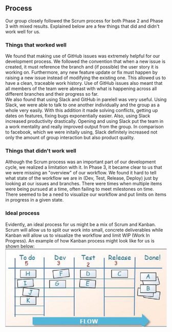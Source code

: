 ## Process

Our group closely followed the Scrum process for both Phase 2 and Phase 3 with mixed results. Explained below are a few things that did and didn't work well for us.

### Things that worked well
We found that making use of GitHub issues was extremely helpful for our development process. We followed the convention that when a new issue is created, it must reference the branch and (if possible) the user story it is working on. Furthermore, any new feature update or fix must happen by raising a new issue instead of modifying the existing one. This allowed us to have a clean, traceable work history. Use of GitHub issues also meant that all members of the team were abreast with what is happening across all different branches and their progress so far. <br>
We also found that using Slack and GitHub in parelell was very useful. Using Slack, we were able to talk to one another individually and the group as a whole very easily. With this addition it made solving conflicts, getting up dates on features, fixing bugs exponentially easier. Also, using Slack increased productivity drastically. Opening and using Slack put the team in a work mentality and really improved output from the group. In comparison to facebook, which we were initally using, Slack definitely increased not only the amount of group interaction but also product quality.  

### Things that didn't work well
Although the Scrum process was an important part of our development cycle, we realized a limitation with it. In Phase 3, it became clear to us that we were missing an "overview" of our workflow. We found it hard to tell what state of the workflow we are in (Dev, Test, Release, Deploy) just by looking at our issues and branches. There were times when multiple items were being pursued at a time, often failing to meet milestones on time. There seemed to be a need to visualize our workflow and put limits on items in progress in a given state.


### Ideal process
Evidently, an ideal process for us might be a mix of Scrum and Kanban. Scrum will allow us to split our work into small, concrete deliverables while Kanban will allow us to visualize the workflow and limit WIP (Work In Progress). An example of how Kanban process might look like for us is shown below:
![](img/kanban.png)
